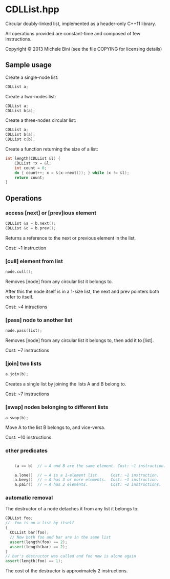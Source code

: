 CDLList.hpp
===========

Circular doubly-linked list, implemented as a header-only C++11 library.

All operations provided are constant-time and composed of few instructions.

Copyright © 2013 Michele Bini (see the file COPYING for licensing details)

Sample usage
------------

Create a single-node list:

````C++
CDLList a;
````

Create a two-nodes list:

````C++
CDLList a;
CDLList b(a);
````

Create a three-nodes circular list:

````C++
CDLList a;
CDLList b(a);
CDLList c(b);
````

Create a function returning the size of a list:

````C++
int length(CDLList &l) {
    CDLList *x = &l;
    int count = 0;
    do { count++; x = &(x->next()); } while (x != &l);
    return count;
}
````

Operations
----------

### access [next] or [prev]ious element

````C++
CDLList &a = b.next();
CDLList &c = b.prev();
````
Returns a reference to the next or previous element in the list.

Cost: ~1 instruction

### [cull] element from list

````C++
node.cull();
````
Removes [node] from any circular list it belongs to.

After this the node itself is in a 1-size list, the next and prev pointers both refer to itself.

Cost: ~4 intructions

### [pass] node to another list

````C++
node.pass(list);
````
Removes [node] from any circular list it belongs to, then add it to [list].

Cost: ~7 instructions

### [join] two lists

````C++
a.join(b);
````
Creates a single list by joining the lists A and B belong to.

Cost: ~7 instructions

### [swap] nodes belonging to different lists

````C++
a.swap(b);
````
Move A to the list B belongs to, and vice-versa.

Cost: ~10 instructions

### other predicates

````C++

    (a == b)  // ⇔ A and B are the same element. Cost: ~1 instruction.

    a.lone()  // ⇔ A is a 1-element list.     Cost: ~1 instruction.
    a.bevy()  // ⇔ A has 3 or more elements.  Cost: ~1 instruction.
    a.pair()  // ⇔ A has 2 elements.          Cost: ~2 instructions.

````

### automatic removal

The destructor of a node detaches it from any list it belongs to:

````C++
CDLList foo;
//  foo is on a list by itself
{
  CDLList bar(foo);
  // Now both foo and bar are in the same list
  assert(length(foo) == 2);
  assert(length(bar) == 2);
}
// bar's destructor was called and foo now is alone again
assert(length(foo) == 1);
````

The cost of the destructor is approximately 2 instructions.
